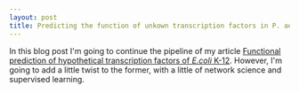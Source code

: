 ```yaml
---
layout: post
title: Predicting the function of unkown transcription factors in P. aeruginosa using supervised learning
---
```


In this blog post I'm going to continue the pipeline of my article [Functional prediction of hypothetical transcription factors of *E.coli* K-12](https://www.sciencedirect.com/science/article/pii/S2001037017301083). However, I'm going to add a little twist to the former, with a little of network science and supervised learning.
